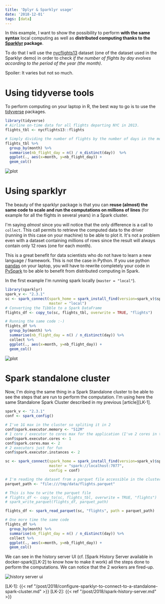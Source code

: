 ```yaml
---
title: 'Dplyr & Sparklyr usage'
date: '2018-12-01'
tags: [data]
---
```


In this example, I want to show the possibility to perform **with the same syntax** local computing as well as **distributed computing thanks to the [Sparklyr](https://spark.rstudio.com/) package**.

To do that I will use the [nycflights13](https://github.com/hadley/nycflights13) dataset (one of the dataset used in the Sparklyr demo) in order to check *if the number of flights by day evolves according to the period of the year (the month)*.

Spoiler: It varies but not so much.

# Using tidyverse tools

To perform computing on your laptop in R, the best way to go is to use the [tidyverse](https://www.tidyverse.org/) packages.

```r
library(tidyverse)
# Airline on-time data for all flights departing NYC in 2013.
flights_tbl <- nycflights13::flights

# Simply dividing the number of flights by the number of days in the month
flights_tbl %>% 
  group_by(month) %>%
  summarise(nb_flight_day = n() / n_distinct(day))  %>% 
  ggplot(., aes(x=month, y=nb_flight_day)) +
  geom_col()
```

![plot](/post/2018/sparklyr-dplyr_files/sparklyr-plot.png)

# Using sparklyr

The beauty of the sparklyr package is that you can **reuse (almost) the same code to scale and run the computations on millions of lines** (for example for all the flights in several years) in a Spark cluster.

I'm saying *almost* since you will notice that the only difference is a call to `collect`. This call permits to retrieve the computed data to the driver (running in this case on your machine) to be able to plot it. It's not a problem even with a dataset containing millions of rows since the result will always contain only 12 rows (one for each month).

This is a great benefit for data scientists who do not have to learn a new language / framework. This is not the case in Python. If you use python [pandas](https://pandas.pydata.org/) on your laptop, you will have to rewrite completely your code in [PySpark](http://spark.apache.org/docs/latest/api/python/pyspark.html) to be able to benefit from distributed computing in Spark.

In the first example I'm running spark locally (`master = "local"`).

```r
library(sparklyr)
spark_v <- "2.3.1"
sc <- spark_connect(spark_home = spark_install_find(version=spark_v)$sparkVersionDir, 
                    master = "local")
# Converting the Tibble to a Spark DataFrame
flights_df <- copy_to(sc, flights_tbl, overwrite = TRUE, "flights")

# Running the same code :-)
flights_df %>%
  group_by(month) %>%
  summarise(nb_flight_day = n() / n_distinct(day)) %>%
  collect %>%
  ggplot(., aes(x=month, y=nb_flight_day)) +
  geom_col()
```

![plot](/post/2018/sparklyr-dplyr_files/sparklyr-plot.png)

# Spark standalone cluster

Now, I'm doing the same thing in a Spark Standalone cluster to be able to see the steps that are run to perform the computation.
I'm using here the same Standalone Spark Cluster described in my previous [article][LK-1].

```r
spark_v <- "2.3.1"
conf <- spark_config()

# I've 1G max in the cluster so spliting it in 2
conf$spark.executor.memory <- "512M"
# 1 core / executor to cores max for the application (I've 2 cores in the cluster)
conf$spark.executor.cores <- 1
conf$spark.cores.max <- 2
# 2 executors just for fun
conf$spark.executor.instances <- 2

sc <- spark_connect(spark_home = spark_install_find(version=spark_v)$sparkVersionDir, 
                    master = "spark://localhost:7077",
                    config = conf)

# I'm reading the dataset from a parquet file accessible in the cluster
parquet_path <- "file:///tmp/data/flights.parquet"

# This is how to write the parquet file
# flights_df <- copy_to(sc, flights_tbl, overwrite = TRUE, "flights")
# spark_write_parquet(flights_df, parquet_path)

flights_df <- spark_read_parquet(sc, "flights", path = parquet_path)

# One more time the same code
flights_df %>%
  group_by(month) %>%
  summarise(nb_flight_day = n() / n_distinct(day)) %>%
  collect %>%
  ggplot(., aes(x=month, y=nb_flight_day)) +
  geom_col()
```

We can see in the history server UI (cf. [Spark History Server available in docker-spark][LK-2] to know how to make it work) all the steps done to perform the computations. We can notice that the 2 workers are fired-up.

![history server ui](/post/2018/sparklyr-dplyr_files/sparklyr-job-ui.png)

[LK-1]: {{< ref "/post/2018/configure-sparklyr-to-connect-to-a-standalone-spark-cluster.md" >}}
[LK-2]: {{< ref "/post/2018/spark-history-server.md" >}}